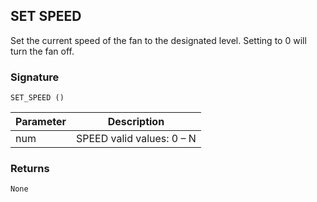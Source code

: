 ## SET SPEED

Set the current speed of the fan to the designated level.  Setting to 0 will turn the fan off.


### Signature

`SET_SPEED ()`


| Parameter | Description |
| --- | --- |
| num | SPEED valid values: 0 – N |


### Returns

`None`
